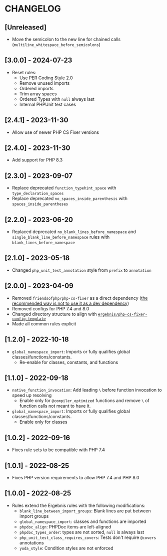 # CHANGELOG

## [Unreleased]

* Move the semicolon to the new line for chained calls (`multiline_whitespace_before_semicolons`) 

## [3.0.0] - 2024-07-23

* Reset rules:
  * Use PER Coding Style 2.0
  * Remove unused imports
  * Ordered imports
  * Trim array spaces
  * Ordered Types with `null` always last
  * Internal PHPUnit test cases

## [2.4.1] - 2023-11-30

* Allow use of newer PHP CS Fixer versions

## [2.4.0] - 2023-11-30

* Add support for PHP 8.3

## [2.3.0] - 2023-09-07

* Replace deprecated `function_typehint_space` with `type_declaration_spaces`
* Replace deprecated `no_spaces_inside_parenthesis` with `spaces_inside_parentheses`

## [2.2.0] - 2023-06-20

* Replaced deprecated `no_blank_lines_before_namespace` and `single_blank_line_before_namespace` rules with
  `blank_lines_before_namespace`

## [2.1.0] - 2023-05-18

* Changed `php_unit_test_annotation` style from `prefix` to `annotation`

## [2.0.0] - 2023-04-09

* Removed `friendsofphp/php-cs-fixer` as a direct dependency 
  ([the recommended way is not to use it as a dev dependency](https://github.com/PHP-CS-Fixer/PHP-CS-Fixer#installation))
* Removed configs for PHP 7.4 and 8.0
* Changed directory structure to align with [`ergebnis/php-cs-fixer-config-template`](https://github.com/ergebnis/php-cs-fixer-config-template)
* Made all common rules explicit

## [1.2.0] - 2022-10-18

* `global_namespace_import`: Imports or fully qualifies global classes/functions/constants.
  * Re-enable for classes, constants, and functions

## [1.1.0] - 2022-09-18

* `native_function_invocation`: Add leading `\` before function invocation to speed up resolving
  * Enable only for `@compiler_optimized` functions and remove `\` of function calls not meant to have it.
* `global_namespace_import`: Imports or fully qualifies global classes/functions/constants.
  * Enable only for classes

## [1.0.2] - 2022-09-16

* Fixes rule sets to be compatible with PHP 7.4

## [1.0.1] - 2022-08-25

* Fixes PHP version requirements to allow PHP 7.4 and PHP 8.0

## [1.0.0] - 2022-08-25

* Rules extend the Ergebnis rules with the following modifications:
  * `blank_line_between_import_groups`: Blank lines are put between import groups 
  * `global_namespace_import`: classes and functions are imported
  * `phpdoc_align`: PHPDoc items are left-aligned
  * `phpdoc_types_order`: types are not sorted, `null` is always last
  * `php_unit_test_class_requires_covers`: Tests don't require `@covers` annotations
  * `yoda_style`: Condition styles are not enforced
